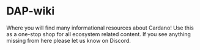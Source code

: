 # DAP-wiki
Where you will find many informational resources about Cardano! Use this as a one-stop shop for all ecosystem related content. If you see anything missing from here please let us know on Discord.
